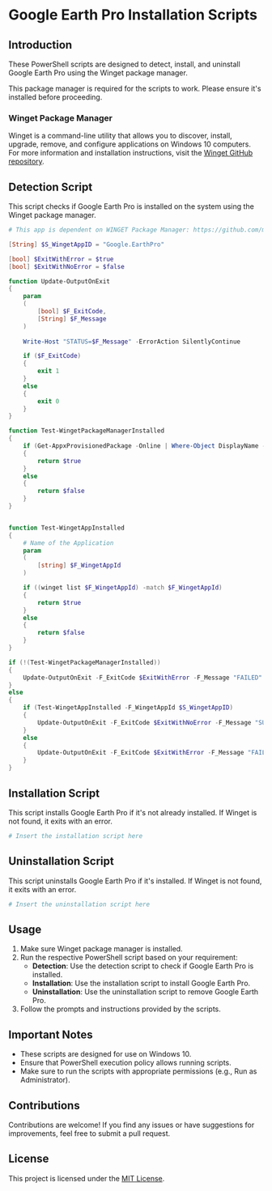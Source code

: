 # Google Earth Pro Installation Scripts

## Introduction
These PowerShell scripts are designed to detect, install, and uninstall Google Earth Pro using the Winget package manager.

This package manager is required for the scripts to work. Please ensure it's installed before proceeding.

### Winget Package Manager
Winget is a command-line utility that allows you to discover, install, upgrade, remove, and configure applications on Windows 10 computers. 
For more information and installation instructions, visit the [Winget GitHub repository](https://github.com/microsoft/winget-cli).

## Detection Script
This script checks if Google Earth Pro is installed on the system using the Winget package manager.

```powershell
# This app is dependent on WINGET Package Manager: https://github.com/madhuperera/MEM/tree/a6bf94109d3f4ff1f537aa1efa9e1b35f6a66fa6/Intune32_Apps/WINGET

[String] $S_WingetAppID = "Google.EarthPro"

[bool] $ExitWithError = $true
[bool] $ExitWithNoError = $false

function Update-OutputOnExit
{
    param
    (
        [bool] $F_ExitCode,
        [String] $F_Message
    )
    
    Write-Host "STATUS=$F_Message" -ErrorAction SilentlyContinue

    if ($F_ExitCode)
    {
        exit 1
    }
    else
    {
        exit 0
    }
}

function Test-WingetPackageManagerInstalled
{
    if (Get-AppxProvisionedPackage -Online | Where-Object DisplayName -eq Microsoft.DesktopAppInstaller)
    {
        return $true
    }
    else 
    {
        return $false
    }
}


function Test-WingetAppInstalled
{
    # Name of the Application
    param 
    (
        [string] $F_WingetAppId
    )

    if ((winget list $F_WingetAppId) -match $F_WingetAppId)
    {
        return $true
    }
    else
    {
        return $false
    }
}

if (!(Test-WingetPackageManagerInstalled))
{
    Update-OutputOnExit -F_ExitCode $ExitWithError -F_Message "FAILED"
}
else
{
    if (Test-WingetAppInstalled -F_WingetAppId $S_WingetAppID)
    {
        Update-OutputOnExit -F_ExitCode $ExitWithNoError -F_Message "SUCCESS"
    }
    else
    {
        Update-OutputOnExit -F_ExitCode $ExitWithError -F_Message "FAILED"
    }
}

```

## Installation Script
This script installs Google Earth Pro if it's not already installed. If Winget is not found, it exits with an error.

```powershell
# Insert the installation script here
```

## Uninstallation Script
This script uninstalls Google Earth Pro if it's installed. If Winget is not found, it exits with an error.

```powershell
# Insert the uninstallation script here
```

## Usage
1. Make sure Winget package manager is installed.
2. Run the respective PowerShell script based on your requirement:
   - **Detection**: Use the detection script to check if Google Earth Pro is installed.
   - **Installation**: Use the installation script to install Google Earth Pro.
   - **Uninstallation**: Use the uninstallation script to remove Google Earth Pro.
3. Follow the prompts and instructions provided by the scripts.

## Important Notes
- These scripts are designed for use on Windows 10.
- Ensure that PowerShell execution policy allows running scripts.
- Make sure to run the scripts with appropriate permissions (e.g., Run as Administrator).

## Contributions
Contributions are welcome! If you find any issues or have suggestions for improvements, feel free to submit a pull request.

## License
This project is licensed under the [MIT License](LICENSE).
